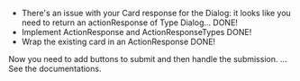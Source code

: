 * There's an issue with your Card response for the Dialog: it looks like you need to return an actionResponse of Type Dialog... DONE!
* Implement ActionResponse and ActionResponseTypes  DONE!
* Wrap the existing card in an ActionResponse DONE!

Now you need to add buttons to submit and then handle the submission.
... See the documentations.  


<!-- https://developers.googleblog.com/2021/06/add-dialogs-and-slash-commands-to-your-google-workspace-chat-bots.html -->
